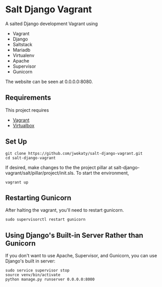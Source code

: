 # Salt Django Vagrant 

A salted Django development Vagrant using

* Vagrant
* Django
* Saltstack
* Mariadb
* Virtualenv
* Apache
* Supervisor
* Gunicorn

The website can be seen at 0.0.0.0:8080.

## Requirements

This project requires

* [Vagrant](https://vagrantup.com)
* [Virtualbox](https://virtualbox.org)

## Set Up

    git clone https://github.com/jwokaty/salt-django-vagrant.git
    cd salt-django-vagrant

If desired, make changes to the the project pillar at
salt-django-vagrant/salt/pillar/project/init.sls. To start the environment,

    vagrant up

## Restarting Gunicorn

After halting the vagrant, you'll need to restart gunicorn.

    sudo supervisorctl restart gunicorn

## Using Django's Built-in Server Rather than Gunicorn

If you don't want to use Apache, Supervisor, and Gunicorn, you can use Django's
built in server:

    sudo service supervisor stop
    source venv/bin/activate
    python manage.py runserver 0.0.0.0:8000
